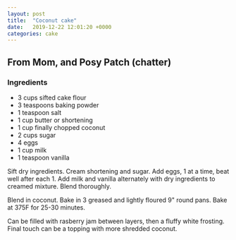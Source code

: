 ```yaml
---
layout: post
title:  "Coconut cake"
date:   2019-12-22 12:01:20 +0000
categories: cake
---
```


## From Mom, and Posy Patch (chatter)
### Ingredients
* 3 cups sifted cake flour
* 3 teaspoons baking powder
* 1 teaspoon salt
* 1 cup butter or shortening
* 1 cup finally chopped coconut
* 2 cups sugar
* 4 eggs
* 1 cup milk
* 1 teaspoon vanilla


Sift dry ingredients. Cream shortening and sugar. Add eggs, 1 at a time, beat well after each 1. Add milk and vanilla alternately with dry ingredients to creamed mixture. Blend thoroughly.


Blend in coconut. Bake in 3 greased and lightly floured 9" round pans. Bake at 375F for 25-30 minutes.


Can be filled with rasberry jam between layers, then a fluffy white frosting. Final touch can be a topping with more shredded coconut.
